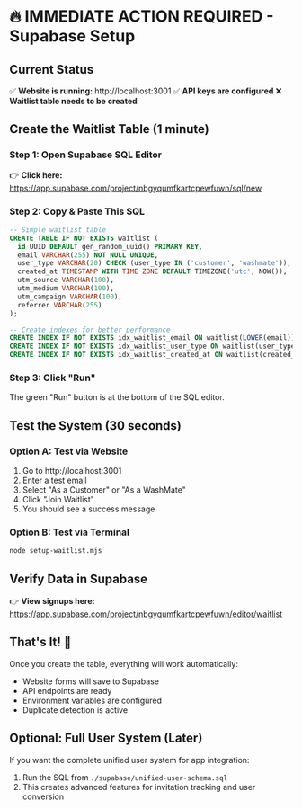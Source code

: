 # 🔥 IMMEDIATE ACTION REQUIRED - Supabase Setup

## Current Status
✅ **Website is running:** http://localhost:3001
✅ **API keys are configured**
❌ **Waitlist table needs to be created**

## Create the Waitlist Table (1 minute)

### Step 1: Open Supabase SQL Editor
👉 **Click here:** https://app.supabase.com/project/nbgyqumfkartcpewfuwn/sql/new

### Step 2: Copy & Paste This SQL
```sql
-- Simple waitlist table
CREATE TABLE IF NOT EXISTS waitlist (
  id UUID DEFAULT gen_random_uuid() PRIMARY KEY,
  email VARCHAR(255) NOT NULL UNIQUE,
  user_type VARCHAR(20) CHECK (user_type IN ('customer', 'washmate')),
  created_at TIMESTAMP WITH TIME ZONE DEFAULT TIMEZONE('utc', NOW()),
  utm_source VARCHAR(100),
  utm_medium VARCHAR(100),
  utm_campaign VARCHAR(100),
  referrer VARCHAR(255)
);

-- Create indexes for better performance
CREATE INDEX IF NOT EXISTS idx_waitlist_email ON waitlist(LOWER(email));
CREATE INDEX IF NOT EXISTS idx_waitlist_user_type ON waitlist(user_type);
CREATE INDEX IF NOT EXISTS idx_waitlist_created_at ON waitlist(created_at DESC);
```

### Step 3: Click "Run"
The green "Run" button is at the bottom of the SQL editor.

## Test the System (30 seconds)

### Option A: Test via Website
1. Go to http://localhost:3001
2. Enter a test email
3. Select "As a Customer" or "As a WashMate"
4. Click "Join Waitlist"
5. You should see a success message

### Option B: Test via Terminal
```bash
node setup-waitlist.mjs
```

## Verify Data in Supabase
👉 **View signups here:** https://app.supabase.com/project/nbgyqumfkartcpewfuwn/editor/waitlist

## That's It! 🎉
Once you create the table, everything will work automatically:
- Website forms will save to Supabase
- API endpoints are ready
- Environment variables are configured
- Duplicate detection is active

## Optional: Full User System (Later)
If you want the complete unified user system for app integration:
1. Run the SQL from `./supabase/unified-user-schema.sql`
2. This creates advanced features for invitation tracking and user conversion